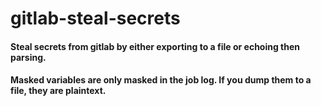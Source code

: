 # gitlab-steal-secrets
#### Steal secrets from gitlab by either exporting to a file or echoing then parsing.
#### Masked variables are only masked in the job log.  If you dump them to a file, they are plaintext.
